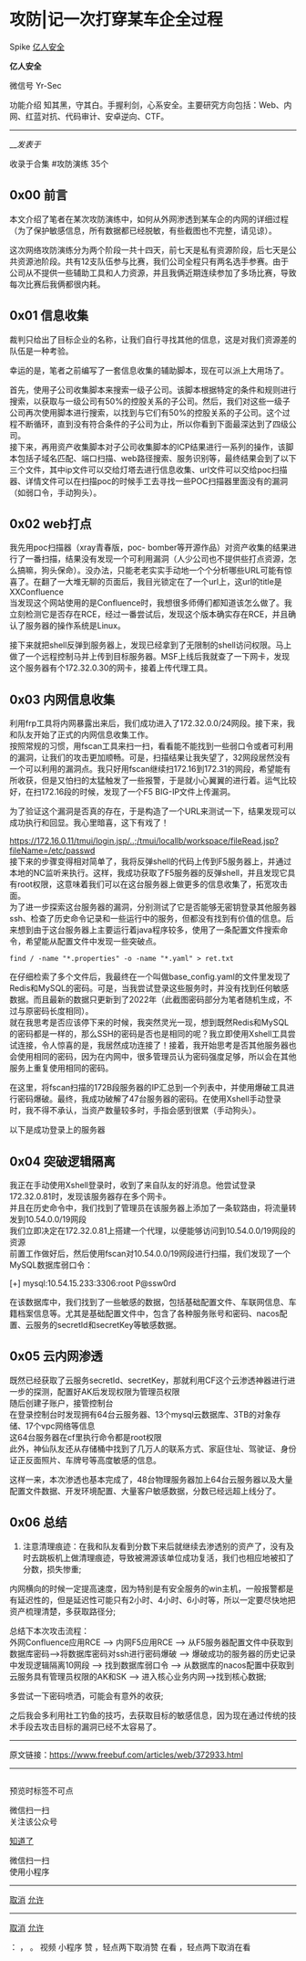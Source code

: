 #  攻防|记一次打穿某车企全过程

Spike  [ 亿人安全 ](javascript:void\(0\);)

**亿人安全** ![]()

微信号 Yr-Sec

功能介绍 知其黑，守其白。手握利剑，心系安全。主要研究方向包括：Web、内网、红蓝对抗、代码审计、安卓逆向、CTF。

____

___发表于_

收录于合集 #攻防演练 35个

## 0x00 前言

本文介绍了笔者在某次攻防演练中，如何从外网渗透到某车企的内网的详细过程（为了保护敏感信息，所有数据都已经脱敏，有些截图也不完整，请见谅）。

这次网络攻防演练分为两个阶段一共十四天，前七天是私有资源阶段，后七天是公共资源池阶段。共有12支队伍参与比赛，我们公司全程只有两名选手参赛。由于公司从不提供一些辅助工具和人力资源，并且我俩近期连续参加了多场比赛，导致每次比赛后我俩都很内耗。

## 0x01 信息收集

裁判只给出了目标企业的名称，让我们自行寻找其他的信息，这是对我们资源差的队伍是一种考验。

幸运的是，笔者之前编写了一套信息收集的辅助脚本，现在可以派上大用场了。

首先，使用子公司收集脚本来搜索一级子公司。该脚本根据特定的条件和规则进行搜索，以获取与一级公司有50%的控股关系的子公司。然后，我们对这些一级子公司再次使用脚本进行搜索，以找到与它们有50%的控股关系的子公司。这个过程不断循环，直到没有符合条件的子公司为止，所以你看到下面最深达到了四级公司。  
![]()  
接下来，再用资产收集脚本对子公司收集脚本的ICP结果进行一系列的操作，该脚本包括子域名匹配、端口扫描、web路径搜索、服务识别等，最终结果会到了以下三个文件，其中ip文件可以交给灯塔去进行信息收集、url文件可以交给poc扫描器、详情文件可以在扫描poc的时候手工去寻找一些POC扫描器里面没有的漏洞（如弱口令，手动狗头）。  
![]()

## 0x02 web打点

我先用poc扫描器（xray青春版，poc-
bomber等开源作品）对资产收集的结果进行了一番扫描，结果没有发现一个可利用漏洞（人少公司也不提供些打点资源，怎么搞嘛，狗头保命）。没办法，只能老老实实手动地一个个分析哪些URL可能有惊喜了。在翻了一大堆无聊的页面后，我目光锁定在了一个url上，这url的title是XXConfluence  
![]()  
![]()  
当发现这个网站使用的是Confluence时，我想很多师傅们都知道该怎么做了。我立刻检测它是否存在RCE，经过一番尝试后，发现这个版本确实存在RCE，并且确认了服务器的操作系统是Linux。

接下来就把shell反弹到服务器上，发现已经拿到了无限制的shell访问权限。马上做了一个远程控制马并上传到目标服务器。MSF上线后我就查了一下网卡，发现这个服务器有个172.32.0.30的网卡，接着上传代理工具。  
![]()  
![]()

## 0x03 内网信息收集

利用frp工具将内网暴露出来后，我们成功进入了172.32.0.0/24网段。接下来，我和队友开始了正式的内网信息收集工作。  
![]()  
![]()  
按照常规的习惯，用fscan工具来扫一扫，看看能不能找到一些弱口令或者可利用的漏洞，让我们的攻击更加顺畅。可是，扫描结果让我失望了，32网段居然没有一个可以利用的漏洞点。我只好用fscan继续扫172.16到172.31的网段，希望能有所收获，但是又怕扫的太猛触发了一些报警，于是就小心翼翼的进行着。运气比较好，在扫172.16段的时候，发现了一个F5
BIG-IP文件上传漏洞。

为了验证这个漏洞是否真的存在，于是构造了一个URL来测试一下，结果发现可以成功执行和回显。我心里暗喜，这下有戏了！

https://172.16.0.11/tmui/login.jsp/..;/tmui/locallb/workspace/fileRead.jsp?fileName=/etc/passwd  
![]()  
接下来的步骤变得相对简单了，我将反弹shell的代码上传到F5服务器上，并通过本地的NC监听来执行。这样，我成功获取了F5服务器的反弹shell，并且发现它具有root权限，这意味着我们可以在这台服务器上做更多的信息收集了，拓宽攻击面。  
![]()  
![]()  
![]()  
为了进一步探索这台服务器的漏洞，分别测试了它是否能够无密钥登录其他服务器ssh、检查了历史命令记录和一些运行中的服务，但都没有找到有价值的信息。后来想到由于这台服务器上主要运行着java程序较多，使用了一条配置文件搜索命令，希望能从配置文件中发现一些突破点。

    
    
    find / -name "*.properties" -o -name "*.yaml" > ret.txt  
    

在仔细检索了多个文件后，我最终在一个叫做base_config.yaml的文件里发现了Redis和MySQL的密码。可是，当我尝试登录这些服务时，并没有找到任何敏感数据。而且最新的数据只更新到了2022年（此截图密码部分为笔者随机生成，不过与原密码长度相同）。  
![]()  
就在我思考是否应该停下来的时候，我突然灵光一现，想到既然Redis和MySQL的密码都是一样的，那么SSH的密码是否也是相同的呢？我立即使用Xshell工具尝试连接，令人惊喜的是，我居然成功连接了！接着，我开始思考是否其他服务器也会使用相同的密码，因为在内网中，很多管理员认为密码强度足够，所以会在其他服务上重复使用相同的密码。

在这里，将fscan扫描的172B段服务器的IP汇总到一个列表中，并使用爆破工具进行密码爆破。最终，我成功破解了47台服务器的密码。在使用Xshell手动登录时，我不得不承认，当资产数量较多时，手指会感到很累（手动狗头）。

以下是成功登录上的服务器![]()

## 0x04 突破逻辑隔离

我正在手动使用Xshell登录时，收到了来自队友的好消息。他尝试登录172.32.0.81时，发现该服务器存在多个网卡。  
![]()  
并且在历史命令中，我们找到了管理员在该服务器上添加了一条软路由，将流量转发到10.54.0.0/19网段  
![]()  
我们立即决定在172.32.0.81上搭建一个代理，以便能够访问到10.54.0.0/19网段的资源  
![]()  
前置工作做好后，然后使用fscan对10.54.0.0/19网段进行扫描，我们发现了一个MySQL数据库弱口令：

[+] mysql:10.54.15.233:3306:root P@ssw0rd

在该数据库中，我们找到了一些敏感的数据，包括基础配置文件、车联网信息、车籍档案信息等。尤其是基础配置文件中，包含了各种服务账号和密码、nacos配置、云服务的secretId和secretKey等敏感数据。

## 0x05 云内网渗透

既然已经获取了云服务secretId、secretKey，那就利用CF这个云渗透神器进行进一步的探测，配置好AK后发现权限为管理员权限  
![]()  
随后创建子账户，接管控制台  
在登录控制台时发现拥有64台云服务器、13个mysql云数据库、3TB的对象存储、17个vpc网络等信息  
![]()  
这64台服务器在cf里执行命令都是root权限  
![]()  
此外，神仙队友还从存储桶中找到了几万人的联系方式、家庭住址、驾驶证、身份证正反面照片、车牌号等高度敏感的信息。

这样一来，本次渗透也基本完成了，48台物理服务器加上64台云服务器以及大量配置文件数据、开发环境配置、大量客户敏感数据，分数已经远超上线分了。

## 0x06 总结

  1. 注意清理痕迹：在我和队友看到分数下来后就继续去渗透别的资产了，没有及时去跳板机上做清理痕迹，导致被溯源该单位成功复活，我们也相应地被扣了分数，损失惨重;

内网横向的时候一定提高速度，因为特别是有安全服务的win主机，一般报警都是有延迟性的，但是延迟性可能只有2小时、4小时、6小时等，所以一定要尽快地把资产梳理清楚，多获取路径分;

总结下本次攻击流程：  
外网Confluence应用RCE --> 内网F5应用RCE --> 从F5服务器配置文件中获取到数据库密码–>将数据库密码对ssh进行密码爆破 -->
爆破成功的服务器的历史记录中发现逻辑隔离10网段 --> 找到数据库弱口令 --> 从数据库的nacos配置中获取到云服务具有管理员权限的AK和SK -->
进入核心业务内网-->找到核心数据;

多尝试一下密码喷洒，可能会有意外的收获;

之后我会多利用社工钓鱼的技巧，去获取目标的敏感信息，因为现在通过传统的技术手段去攻击目标的漏洞已经不太容易了。

* * *

原文链接：https://www.freebuf.com/articles/web/372933.html  

* * *

  

![]()

预览时标签不可点

微信扫一扫  
关注该公众号

[知道了](javascript:;)

微信扫一扫  
使用小程序

****

[取消](javascript:void\(0\);) [允许](javascript:void\(0\);)

****

[取消](javascript:void\(0\);) [允许](javascript:void\(0\);)

： ， 。   视频 小程序 赞 ，轻点两下取消赞 在看 ，轻点两下取消在看

